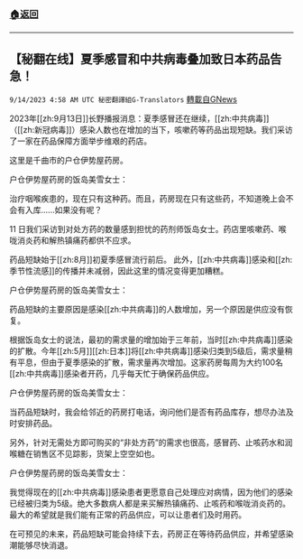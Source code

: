 ###  [:house:返回](README.md)
---


## 【秘翻在线】夏季感冒和中共病毒叠加致日本药品告急！
`9/14/2023 4:58 AM UTC 秘密翻譯組G-Translators` [轉載自GNews](https://gnews.org/articles/1688381)

2023年[[zh:9月13日]]长野播报消息：夏季感冒还在继续，[[zh:中共病毒]]（[[zh:新冠病毒]]）感染人数也在增加的当下，咳嗽药等药品出现短缺。我们采访了一家在药品保障方面举步维艰的药店。

这里是千曲市的户仓伊势屋药房。

户仓伊势屋药房的饭岛美雪女士：

治疗咽喉疾患的，现在只有这种药。而且，药房现在只有这些药，不知道晚上会不会有入库......如果没有呢？

11 日我们采访到对处方药的数量感到担忧的药剂师饭岛女士。药店里咳嗽药、喉咙消炎药和解热镇痛药都供不应求。

药品短缺始于[[zh:8月]]初夏季感冒流行前后。 此外，[[zh:中共病毒]]感染和[[zh:季节性流感]]的传播并未减弱，因此这里的情况变得更加糟糕。

户仓伊势屋药房的饭岛美雪女士：

药品短缺的主要原因是感染[[zh:中共病毒]]的人数增加，另一个原因是供应没有恢复。

根据饭岛女士的说法，最初的需求量的增加始于三年前，当时[[zh:中共病毒]]感染的扩散。今年[[zh:5月]][[zh:日本]]将[[zh:中共病毒]]感染归类到5级后，需求量稍有平息，但由于夏季感染的扩散，需求量再次增加。这家药房每周为大约100名[[zh:中共病毒]]感染者开药，几乎每天忙于确保药品供应。

户仓伊势屋药房的饭岛美雪女士：

当药品短缺时，我会给邻近的药房打电话，询问他们是否有药品库存，想尽办法及时安排药品。

另外，针对无需处方即可购买的“非处方药”的需求也很高，感冒药、止咳药水和润喉糖在销售区不见踪影，货架上空空如也。

户仓伊势屋药房的饭岛美雪女士：

我觉得现在的[[zh:中共病毒]]感染患者更愿意自己处理应对病情，因为他们的感染已经被归类为5级。绝大多数病人都是来买解热镇痛药、止咳药和喉咙消炎药的。最大的希望就是我们能有正常的药品供应，可以让患者们及时用药。

在可预见的未来，药品短缺可能会持续下去，药房正在等待药品供应，并希望感染潮能够尽快消退。
